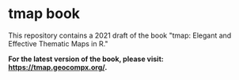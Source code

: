 # tmap book

This repository contains a 2021 draft of the book "tmap: Elegant and Effective Thematic Maps in R."

**For the latest version of the book, please visit: <https://tmap.geocompx.org/>.**
